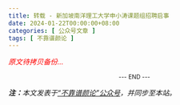 ```yaml
---
title: 转载 - 新加坡南洋理工大学申小涛课题组招聘启事
date: 2024-01-22T00:00:00+08:00
categories: [ 公众号文章 ]
tags: [ 不靠谱颜论 ]
---
```


<font color=red><i>原文待拷贝备份...</i></font>

<center><small>--- END ---</small></center>

<i><b>注：</b>本文发表于[“不靠谱颜论”公众号](https://mp.weixin.qq.com/s/a4jx1ucx3sZtyxpcpyANlA)，并同步至本站。</i>
